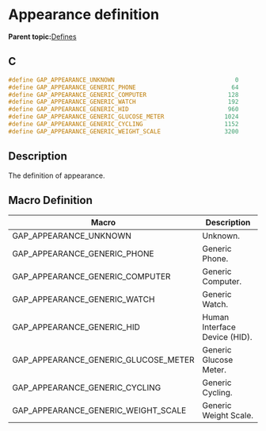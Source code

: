 # Appearance definition

**Parent topic:**[Defines](GUID-9781CD29-3C4B-41EE-8F98-355D2AA99482.md)

## C

```c
#define GAP_APPEARANCE_UNKNOWN                                  0
#define GAP_APPEARANCE_GENERIC_PHONE                           64
#define GAP_APPEARANCE_GENERIC_COMPUTER                       128
#define GAP_APPEARANCE_GENERIC_WATCH                          192
#define GAP_APPEARANCE_GENERIC_HID                            960
#define GAP_APPEARANCE_GENERIC_GLUCOSE_METER                 1024
#define GAP_APPEARANCE_GENERIC_CYCLING                       1152
#define GAP_APPEARANCE_GENERIC_WEIGHT_SCALE                  3200
```

## Description

The definition of appearance.

## Macro Definition

|Macro|Description|
|-----|-----------|
|GAP\_APPEARANCE\_UNKNOWN|Unknown.|
|GAP\_APPEARANCE\_GENERIC\_PHONE|Generic Phone.|
|GAP\_APPEARANCE\_GENERIC\_COMPUTER|Generic Computer.|
|GAP\_APPEARANCE\_GENERIC\_WATCH|Generic Watch.|
|GAP\_APPEARANCE\_GENERIC\_HID|Human Interface Device \(HID\).|
|GAP\_APPEARANCE\_GENERIC\_GLUCOSE\_METER|Generic Glucose Meter.|
|GAP\_APPEARANCE\_GENERIC\_CYCLING|Generic Cycling.|
|GAP\_APPEARANCE\_GENERIC\_WEIGHT\_SCALE|Generic Weight Scale.|

